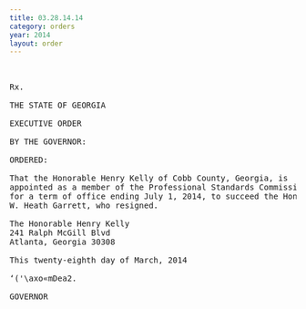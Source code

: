 ```yaml
---
title: 03.28.14.14
category: orders
year: 2014
layout: order
---
```


<pre> 

Rx.

THE STATE OF GEORGIA

EXECUTIVE ORDER

BY THE GOVERNOR:

ORDERED:

That the Honorable Henry Kelly of Cobb County, Georgia, is
appointed as a member of the Professional Standards Commission,
for a term of office ending July 1, 2014, to succeed the Honorable
W. Heath Garrett, who resigned.

The Honorable Henry Kelly
241 Ralph McGill Blvd
Atlanta, Georgia 30308

This twenty-eighth day of March, 2014

‘('\axo«mDea2.

GOVERNOR

</pre>
